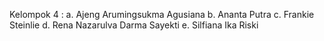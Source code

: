 Kelompok 4 :
a. Ajeng Arumingsukma Agusiana
b. Ananta Putra
c. Frankie Steinlie
d. Rena Nazarulva Darma Sayekti
e. Silfiana Ika Riski